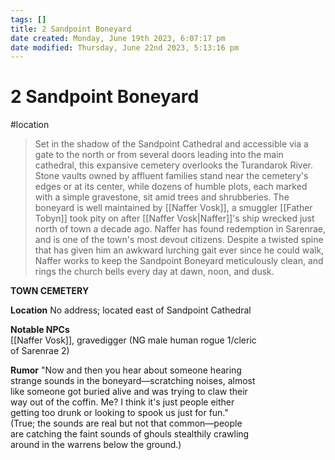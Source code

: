 ```yaml
---
tags: []
title: 2 Sandpoint Boneyard
date created: Monday, June 19th 2023, 6:07:17 pm
date modified: Thursday, June 22nd 2023, 5:13:16 pm
---
```


# 2 Sandpoint Boneyard

#location

> Set in the shadow of the Sandpoint Cathedral and accessible via a gate to the north or from several doors leading into the main cathedral, this expansive cemetery overlooks the Turandarok River. Stone vaults owned by affluent families stand near the cemetery's edges or at its center, while dozens of humble plots, each marked with a simple gravestone, sit amid trees and shrubberies. The boneyard is well maintained by [[Naffer Vosk]], a smuggler [[Father Tobyn]] took pity on after [[Naffer Vosk|Naffer]]'s ship wrecked just north of town a decade ago. Naffer has found redemption in Sarenrae, and is one of the town's most devout citizens. Despite a twisted spine that has given him an awkward lurching gait ever since he could walk, Naffer works to keep the Sandpoint Boneyard meticulously clean, and rings the church bells every day at dawn, noon, and dusk.

**TOWN CEMETERY**  

**Location** No address; located east of Sandpoint Cathedral  

**Notable NPCs**  
[[Naffer Vosk]], gravedigger (NG male human rogue 1/cleric  
of Sarenrae 2)  

**Rumor** "Now and then you hear about someone hearing  
strange sounds in the boneyard—scratching noises, almost  
like someone got buried alive and was trying to claw their  
way out of the coffin. Me? I think it's just people either  
getting too drunk or looking to spook us just for fun."  
(True; the sounds are real but not that common—people  
are catching the faint sounds of ghouls stealthily crawling  
around in the warrens below the ground.)

